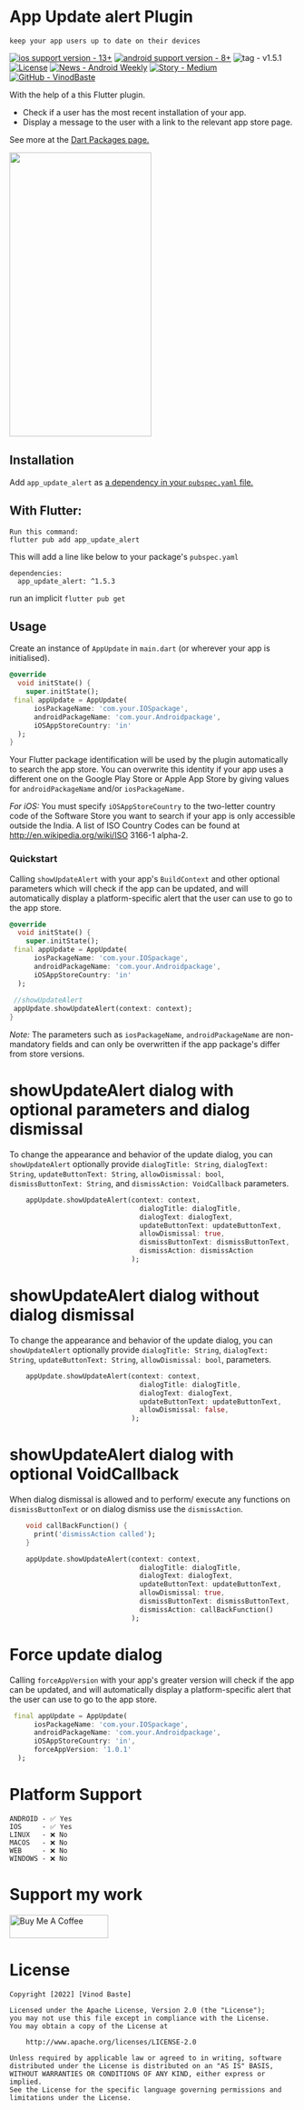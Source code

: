 
# App Update alert Plugin
```keep your app users up to date on their devices```

[![ios support version - 13+](https://img.shields.io/badge/ios_support_version-13%2B-2ea44f)](https://)
[![android support version - 8+](https://img.shields.io/badge/android_support_version-8%2B-2ea44f)](https://)
![tag - v1.5.1](https://img.shields.io/badge/tag-v1.1.0-516cc4?logo=3a76b8)
[![License](https://img.shields.io/badge/License-Apache_2.0-blue)](#license)
[![News - Android Weekly](https://img.shields.io/badge/News-Android_Weekly-d36f21)](https://androidweekly.net/issues/issue-326)
[![Story - Medium](https://img.shields.io/badge/Story-Medium-2ea44f)](https://medium.com/codex/image-compresso-13dbfd0445a3)
[![GitHub - VinodBaste](https://img.shields.io/badge/GitHub-VinodBaste-516cc4)](https://github.com/vinodbaste/app_update#readme)

With the help of a this Flutter plugin.
* Check if a user has the most recent installation of your app.
* Display a message to the user with a link to the relevant app store page.

See more at the [Dart Packages page.](https://pub.dev/packages/app_update_alert)

<img src = "https://github.com/vinodbaste/app_update/raw/main/screenshots/android.png" width = 250 height = 500 />

## Installation
Add `app_update_alert` as [a dependency in your `pubspec.yaml` file.](https://flutter.io/using-packages/)

## With Flutter:
```
Run this command:
flutter pub add app_update_alert
```
This will add a line like below to your package's ```pubspec.yaml```

```
dependencies:
  app_update_alert: ^1.5.3
```
run an implicit ```flutter pub get```

## Usage
Create an instance of `AppUpdate` in `main.dart` (or wherever your app is initialised).

```Dart
@override
  void initState() {
    super.initState();
 final appUpdate = AppUpdate(
      iosPackageName: 'com.your.IOSpackage',
      androidPackageName: 'com.your.Androidpackage', 
      iOSAppStoreCountry: 'in'
  );
}
```

Your Flutter package identification will be used by the plugin automatically to search the app store.
You can overwrite this identity if your app uses a different one on the Google Play Store or Apple App Store by giving values for `androidPackageName` and/or `iosPackageName.`

*For iOS:* You must specify `iOSAppStoreCountry` to the two-letter country code of the Software Store you want to search if your app is only accessible outside the India. A list of ISO Country Codes can be found at http://en.wikipedia.org/wiki/ISO 3166-1 alpha-2.


### Quickstart
Calling `showUpdateAlert` with your app's `BuildContext` and other optional parameters which will check if the app can be updated, and will automatically display a platform-specific alert that the user can use to go to the app store.

```Dart
@override
  void initState() {
    super.initState();
 final appUpdate = AppUpdate(
      iosPackageName: 'com.your.IOSpackage',
      androidPackageName: 'com.your.Androidpackage', 
      iOSAppStoreCountry: 'in'
  );
  
 //showUpdateAlert
 appUpdate.showUpdateAlert(context: context);
}
```
*Note:* The parameters such as `iosPackageName`,  `androidPackageName` are non-mandatory fields and can only be overwritten if the app package's differ from store versions.

# showUpdateAlert dialog with optional parameters and dialog dismissal
To change the appearance and behavior of the update dialog, you can `showUpdateAlert`
optionally provide `dialogTitle: String`, `dialogText: String`, `updateButtonText: String`, `allowDismissal: bool`,
`dismissButtonText: String`, and `dismissAction: VoidCallback` parameters.
```Dart
    appUpdate.showUpdateAlert(context: context,
                                dialogTitle: dialogTitle,
                                dialogText: dialogText,
                                updateButtonText: updateButtonText,
                                allowDismissal: true,
                                dismissButtonText: dismissButtonText,
                                dismissAction: dismissAction
                              );
```

# showUpdateAlert dialog without dialog dismissal
To change the appearance and behavior of the update dialog, you can `showUpdateAlert`
optionally provide `dialogTitle: String`, `dialogText: String`, `updateButtonText: String`, `allowDismissal: bool`, parameters.
```Dart
    appUpdate.showUpdateAlert(context: context,
                                dialogTitle: dialogTitle,
                                dialogText: dialogText,
                                updateButtonText: updateButtonText,
                                allowDismissal: false,
                              );
```

# showUpdateAlert dialog with optional VoidCallback
When dialog dismissal is allowed and to perform/ execute any functions on `dismissButtonText` or on dialog dismiss use the `dismissAction`.
```Dart
    void callBackFunction() {
      print('dismissAction called');
    }   

    appUpdate.showUpdateAlert(context: context,
                                dialogTitle: dialogTitle,
                                dialogText: dialogText,
                                updateButtonText: updateButtonText,
                                allowDismissal: true,
                                dismissButtonText: dismissButtonText,
                                dismissAction: callBackFunction()
                              );
```

# Force update dialog
Calling `forceAppVersion` with your app's greater version will check if the app can be updated, and will automatically display a platform-specific alert that the user can use to go to the app store.
```Dart
 final appUpdate = AppUpdate(
      iosPackageName: 'com.your.IOSpackage',
      androidPackageName: 'com.your.Androidpackage', 
      iOSAppStoreCountry: 'in',
      forceAppVersion: '1.0.1'
  );
```

# Platform Support 
```
ANDROID - ✅ Yes	                  
IOS     - ✅ Yes                   
LINUX   - ❌ No	                  
MACOS   - ❌ No	                 
WEB     - ❌ No	                  
WINDOWS - ❌ No	                  
```
# Support my work
<a href="https://www.buymeacoffee.com/bastevinod" target="_blank"><img src="https://cdn.buymeacoffee.com/buttons/default-orange.png" alt="Buy Me A Coffee" height="41" width="174"></a>

# License
```
Copyright [2022] [Vinod Baste]

Licensed under the Apache License, Version 2.0 (the "License");
you may not use this file except in compliance with the License.
You may obtain a copy of the License at

    http://www.apache.org/licenses/LICENSE-2.0

Unless required by applicable law or agreed to in writing, software
distributed under the License is distributed on an "AS IS" BASIS,
WITHOUT WARRANTIES OR CONDITIONS OF ANY KIND, either express or implied.
See the License for the specific language governing permissions and
limitations under the License.
```
